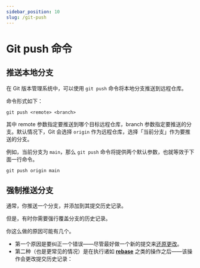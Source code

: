 ```yaml
---
sidebar_position: 10
slug: /git-push
---
```


# Git push 命令



## 推送本地分支

在 Git 版本管理系统中，可以使用 `git push` 命令将本地分支推送到远程仓库。

命令形式如下：

```shell
git push <remote> <branch>
```

其中 remote 参数指定要推送到哪个目标远程仓库，branch 参数指定要推送的分支。默认情况下，Git 会选择 `origin` 作为远程仓库，选择「当前分支」作为要推送的分支。

例如，当前分支为 `main`，那么 `git push` 命令将提供两个默认参数，也就等效于下面一行命令。

```shell
git push origin main
```



## 强制推送分支

通常，你推送一个分支，并添加到其提交历史记录。

但是，有时你需要强行覆盖分支的历史记录。

你这么做的原因可能有几个。

- 第一个原因是要纠正一个错误——尽管最好做一个新的提交来[还原更改](https://git-scm.com/docs/git-revert)。
- 第二种（也是更常见的情况）是在执行诸如 **[rebase](https://www.atlassian.com/git/tutorials/rewriting-history/git-rebase)** 之类的操作之后——该操作会更改提交历史记录：



